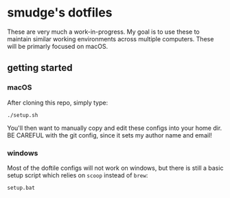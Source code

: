 # smudge's dotfiles

These are very much a work-in-progress. My goal is to use these to maintain similar working environments across multiple computers. These will be primarly focused on macOS.

## getting started

### macOS

After cloning this repo, simply type:

```
./setup.sh
```

You'll then want to manually copy and edit these configs into your home dir. BE CAREFUL with the git config, since it sets my author name and email!

### windows

Most of the doftile configs will not work on windows, but there is still a basic setup script which relies on `scoop` instead of `brew`:

```
setup.bat
```
